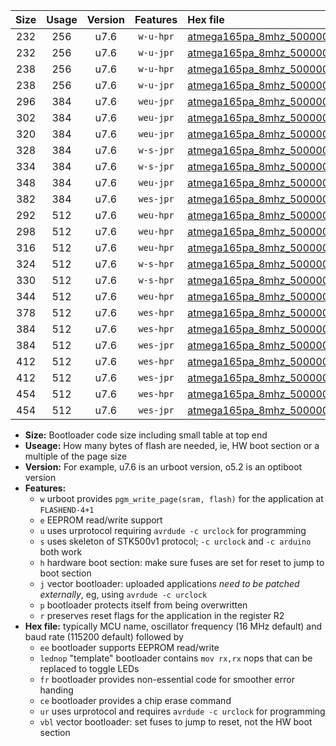 |Size|Usage|Version|Features|Hex file|
|:-:|:-:|:-:|:-:|:--|
|232|256|u7.6|`w-u-hpr`|[atmega165pa_8mhz_500000bps_ur.hex](https://raw.githubusercontent.com/stefanrueger/urboot/main/atmega165pa_8mhz_500000bps_ur.hex)|
|232|256|u7.6|`w-u-jpr`|[atmega165pa_8mhz_500000bps_ur_vbl.hex](https://raw.githubusercontent.com/stefanrueger/urboot/main/atmega165pa_8mhz_500000bps_ur_vbl.hex)|
|238|256|u7.6|`w-u-hpr`|[atmega165pa_8mhz_500000bps_lednop_ur.hex](https://raw.githubusercontent.com/stefanrueger/urboot/main/atmega165pa_8mhz_500000bps_lednop_ur.hex)|
|238|256|u7.6|`w-u-jpr`|[atmega165pa_8mhz_500000bps_lednop_ur_vbl.hex](https://raw.githubusercontent.com/stefanrueger/urboot/main/atmega165pa_8mhz_500000bps_lednop_ur_vbl.hex)|
|296|384|u7.6|`weu-jpr`|[atmega165pa_8mhz_500000bps_ee_ur_vbl.hex](https://raw.githubusercontent.com/stefanrueger/urboot/main/atmega165pa_8mhz_500000bps_ee_ur_vbl.hex)|
|302|384|u7.6|`weu-jpr`|[atmega165pa_8mhz_500000bps_ee_lednop_ur_vbl.hex](https://raw.githubusercontent.com/stefanrueger/urboot/main/atmega165pa_8mhz_500000bps_ee_lednop_ur_vbl.hex)|
|320|384|u7.6|`weu-jpr`|[atmega165pa_8mhz_500000bps_ee_lednop_fr_ur_vbl.hex](https://raw.githubusercontent.com/stefanrueger/urboot/main/atmega165pa_8mhz_500000bps_ee_lednop_fr_ur_vbl.hex)|
|328|384|u7.6|`w-s-jpr`|[atmega165pa_8mhz_500000bps_vbl.hex](https://raw.githubusercontent.com/stefanrueger/urboot/main/atmega165pa_8mhz_500000bps_vbl.hex)|
|334|384|u7.6|`w-s-jpr`|[atmega165pa_8mhz_500000bps_lednop_vbl.hex](https://raw.githubusercontent.com/stefanrueger/urboot/main/atmega165pa_8mhz_500000bps_lednop_vbl.hex)|
|348|384|u7.6|`weu-jpr`|[atmega165pa_8mhz_500000bps_ee_lednop_fr_ce_ur_vbl.hex](https://raw.githubusercontent.com/stefanrueger/urboot/main/atmega165pa_8mhz_500000bps_ee_lednop_fr_ce_ur_vbl.hex)|
|382|384|u7.6|`wes-jpr`|[atmega165pa_8mhz_500000bps_ee_vbl.hex](https://raw.githubusercontent.com/stefanrueger/urboot/main/atmega165pa_8mhz_500000bps_ee_vbl.hex)|
|292|512|u7.6|`weu-hpr`|[atmega165pa_8mhz_500000bps_ee_ur.hex](https://raw.githubusercontent.com/stefanrueger/urboot/main/atmega165pa_8mhz_500000bps_ee_ur.hex)|
|298|512|u7.6|`weu-hpr`|[atmega165pa_8mhz_500000bps_ee_lednop_ur.hex](https://raw.githubusercontent.com/stefanrueger/urboot/main/atmega165pa_8mhz_500000bps_ee_lednop_ur.hex)|
|316|512|u7.6|`weu-hpr`|[atmega165pa_8mhz_500000bps_ee_lednop_fr_ur.hex](https://raw.githubusercontent.com/stefanrueger/urboot/main/atmega165pa_8mhz_500000bps_ee_lednop_fr_ur.hex)|
|324|512|u7.6|`w-s-hpr`|[atmega165pa_8mhz_500000bps.hex](https://raw.githubusercontent.com/stefanrueger/urboot/main/atmega165pa_8mhz_500000bps.hex)|
|330|512|u7.6|`w-s-hpr`|[atmega165pa_8mhz_500000bps_lednop.hex](https://raw.githubusercontent.com/stefanrueger/urboot/main/atmega165pa_8mhz_500000bps_lednop.hex)|
|344|512|u7.6|`weu-hpr`|[atmega165pa_8mhz_500000bps_ee_lednop_fr_ce_ur.hex](https://raw.githubusercontent.com/stefanrueger/urboot/main/atmega165pa_8mhz_500000bps_ee_lednop_fr_ce_ur.hex)|
|378|512|u7.6|`wes-hpr`|[atmega165pa_8mhz_500000bps_ee.hex](https://raw.githubusercontent.com/stefanrueger/urboot/main/atmega165pa_8mhz_500000bps_ee.hex)|
|384|512|u7.6|`wes-hpr`|[atmega165pa_8mhz_500000bps_ee_lednop.hex](https://raw.githubusercontent.com/stefanrueger/urboot/main/atmega165pa_8mhz_500000bps_ee_lednop.hex)|
|384|512|u7.6|`wes-jpr`|[atmega165pa_8mhz_500000bps_ee_lednop_vbl.hex](https://raw.githubusercontent.com/stefanrueger/urboot/main/atmega165pa_8mhz_500000bps_ee_lednop_vbl.hex)|
|412|512|u7.6|`wes-hpr`|[atmega165pa_8mhz_500000bps_ee_lednop_fr.hex](https://raw.githubusercontent.com/stefanrueger/urboot/main/atmega165pa_8mhz_500000bps_ee_lednop_fr.hex)|
|412|512|u7.6|`wes-jpr`|[atmega165pa_8mhz_500000bps_ee_lednop_fr_vbl.hex](https://raw.githubusercontent.com/stefanrueger/urboot/main/atmega165pa_8mhz_500000bps_ee_lednop_fr_vbl.hex)|
|454|512|u7.6|`wes-hpr`|[atmega165pa_8mhz_500000bps_ee_lednop_fr_ce.hex](https://raw.githubusercontent.com/stefanrueger/urboot/main/atmega165pa_8mhz_500000bps_ee_lednop_fr_ce.hex)|
|454|512|u7.6|`wes-jpr`|[atmega165pa_8mhz_500000bps_ee_lednop_fr_ce_vbl.hex](https://raw.githubusercontent.com/stefanrueger/urboot/main/atmega165pa_8mhz_500000bps_ee_lednop_fr_ce_vbl.hex)|

- **Size:** Bootloader code size including small table at top end
- **Useage:** How many bytes of flash are needed, ie, HW boot section or a multiple of the page size
- **Version:** For example, u7.6 is an urboot version, o5.2 is an optiboot version
- **Features:**
  + `w` urboot provides `pgm_write_page(sram, flash)` for the application at `FLASHEND-4+1`
  + `e` EEPROM read/write support
  + `u` uses urprotocol requiring `avrdude -c urclock` for programming
  + `s` uses skeleton of STK500v1 protocol; `-c urclock` and `-c arduino` both work
  + `h` hardware boot section: make sure fuses are set for reset to jump to boot section
  + `j` vector bootloader: uploaded applications *need to be patched externally*, eg, using `avrdude -c urclock`
  + `p` bootloader protects itself from being overwritten
  + `r` preserves reset flags for the application in the register R2
- **Hex file:** typically MCU name, oscillator frequency (16 MHz default) and baud rate (115200 default) followed by
  + `ee` bootloader supports EEPROM read/write
  + `lednop` "template" bootloader contains `mov rx,rx` nops that can be replaced to toggle LEDs
  + `fr` bootloader provides non-essential code for smoother error handing
  + `ce` bootloader provides a chip erase command
  + `ur` uses urprotocol and requires `avrdude -c urclock` for programming
  + `vbl` vector bootloader: set fuses to jump to reset, not the HW boot section
